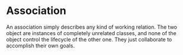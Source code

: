# Association

An association simply describes any kind of working relation. The two object are instances of completely unrelated classes, and none of the object control the lifecycle of the other one. They just collaborate to accomplish their own goals.
